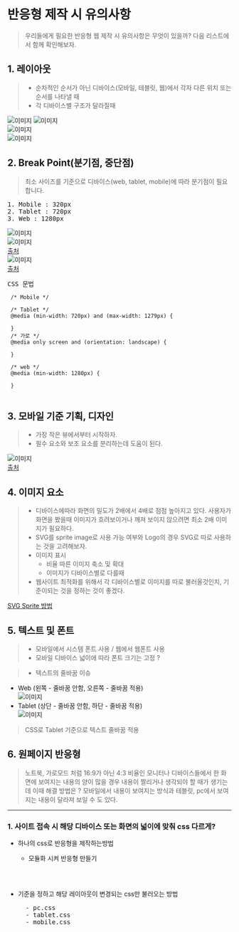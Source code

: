 # 반응형 제작 시 유의사항  
> 우리들에게 필요한 반응형 웹 제작 시 유의사항은 무엇이 있을까? 다음 리스트에서 함께 확인해보자.  

## 1. 레이아웃  
> * 순차적인 순서가 아닌 디바이스(모바일, 테블릿, 웹)에서 각자 다른 위치 또는 순서를 나타낼 때  
> * 각 디바이스별 구조가 달라질때

![이미지](/img/history-m-01.jpg) 
![이미지](/img/history-m-02.jpg)  
![이미지](/img/history-t-01.jpg)  
![이미지](/img/history-w-01.jpg)  

## 2. Break Point(분기점, 중단점)
> 최소 사이즈를 기준으로 디바이스(web, tablet, mobile)에 따라 분기점이 필요합니다.  
<pre>
1. Mobile : 320px
2. Tablet : 720px
3. Web : 1280px
</pre>

![이미지](/img/responsive-breakpoint01.png)  
![이미지](/img/responsive-breakpoint02.png)  
[출처](https://uxplanet.org/responsive-design-best-practices-c6d3f5fd163b)  
![이미지](/img/responsive-breakpoint03.jpg)  
[출처](http://brand-maestro.com/place-powerful-breakpoints-responsive-web-design/)

<pre>
CSS 문법
<code>
 /* Mobile */

 /* Tablet */
 @media (min-width: 720px) and (max-width: 1279px) {

 }
 /* 가로 */
 @media only screen and (orientation: landscape) {

 }

 /* web */
 @media (min-width: 1280px) {

 }
</code>
</pre>

## 3. 모바일 기준 기획, 디자인  
> * 가장 작은 뷰에서부터 시작하자.  
> * 필수 요소와 보조 요소를 분리하는데 도움이 된다.

![이미지](/img/design-mobile-first.png)  
[출처](https://uxplanet.org/responsive-design-best-practices-c6d3f5fd163b)  



## 4. 이미지 요소  
> * 디바이스에따라 화면의 밀도가 2배에서 4배로 점점 높아지고 있다. 사용자가 화면을 봤을때 이미지가 흐려보이거나 깨져 보이지 않으려면 최소 2배 이미지가 필요하다.  
> * SVG를 sprite image로 사용 가능 여부와 Logo의 경우 SVG로 따로 사용하는 것을 고려해보자.
> * 이미지 표시
>   * 비율 따른 이미지 축소 및 확대
>   * 이미지가 디바이스별로 다를때
> * 웹사이트 최적화를 위해서 각 디바이스별로 이미지를 따로 불러올것인지, 기준이되는 것을 정하는 것이 좋겠다.  

[SVG Sprite 방법](https://a11y.gitbook.io/graphics-aria/svg-graphics/sprites)

## 5. 텍스트 및 폰트  
> * 모바일에서 시스템 폰트 사용 / 웹에서 웹폰트 사용  
> * 모바일 디바이스 넓이에 따라 폰트 크기는 고정 ?  

> * 텍스트의 줄바꿈 이슈  
* Web (왼쪽 - 줄바꿈 안함, 오른쪽 - 줄바꿈 적용)  
![이미지](/img/text.jpg) 
* Tablet (상단 - 줄바꿈 안함, 하단 - 줄바꿈 적용)    
![이미지](/img/text-nowrap.jpg)  
> CSS로 Tablet 기준으로 텍스트 줄바꿈 적용

## 6. 원페이지 반응형
> 노트북, 가로모드 처럼 16:9가 아닌 4:3 비율인 모니터나 디바이스들에서 한 화면에 보여지는 내용의 양이 많을 경우 내용이 짤리거나 생각되야 할 때가 생기는데 이때 해결 방법은 ? 모바일에서 내용이 보여지는 방식과 테블릿, pc에서 보여지는 내용이 달라져 보일 수 도 있다.

---

### 1. 사이트 접속 시 해당 디바이스 또는 화면의 넓이에 맞춰 css 다르게?  
* 하나의 css로 반응형을 제작하는방법
    * 모듈화 시켜 반응형 만들기
    <pre>
    
    </pre>

* 기준을 정하고 해당 레이아웃이 변경되는 css만 불러오는 방법
    <pre>
    - pc.css
    - tablet.css
    - mobile.css
    </pre>
